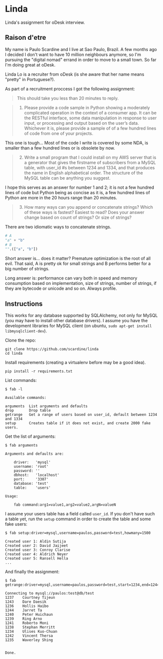 Linda
=====

Linda's assignment for oDesk interview.

Raison d'etre
-------------

My name is Paulo Scardine and I live at Sao Paulo, Brazil. A few months ago I decided I don't
want to have 10 million neighbours anymore, so I'm pursuing the "digital nomad" errand in order to
move to a small town. So far I'm doing great at oDesk.

Linda Lo is a recruiter from oDesk (is she aware that her name means "pretty" in Portuguese?).

As part of a recruitment proccess I got the following assignment:

> This should take you less than 20 minutes to reply.

> 1. Please provide a code sample in Python showing a moderately complicated operation in the context of a consumer app.  It can be the RESTful interface, some data manipulation in response to user input, or processing and output based on the user’s data.  Whichever it is, please provide a sample of of a few hundred lines of code from one of your projects.

This one is tough... Most of the code I write is covered by some NDA, is smaller than a few hundred lines or is obsolete by now.

> 2. Write a small program that I could install on my AWS server that is a generator that gives the firstname of subscribers from a MySQL table, with user_id #s between 1234 and 1334, and that produces the name in English alphabetical order. The structure of the MySQL table can be anything you suggest.

I hope this serves as an answer for number 1 and 2; it is not a few hundred lines of code but Python being as concise as it is, a few hundred lines of Python are more in the 20 hours range than 20 minutes.

> 3. How many ways can you append or concatenate strings? Which of these ways is fastest? Easiest to read? Does your answer change based on count of strings? Or size of strings?

There are two idiomatic ways to concatenate strings.

```python
# A
"a" + "b"
# B
"".(["a", "b"])
```

Short answer is... does it matter? Premature optimization is the root of all evil. That said, A is pretty ok for small strings and B performs better for a big number of strings.

Long answer is: performance can vary both in speed and memory consumption based on implementation, size of strings, number of strings, if they are bytecode or unicode and so on. Always profile.


Instructions
------------

This works for any database supported by SQLAlchemy, not only for MySQL (you may have to install other database drivers). I assume you have the development libraries for MySQL client (on ubuntu, `sudo apt-get install libmysqlclient-dev`). 

Clone the repo:

    git clone https://github.com/scardine/linda
    cd linda

Install requirements (creating a virtualenv before may be a good idea). 

    pip install -r requirements.txt
    
List commands:
    
    $ fab -l
    
    Available commands:

    arguments  List arguments and defaults
    drop       Drop table
    getrange   Get a range of users based on user_id, default between 1234 and 1334
    setup      Creates table if it does not exist, and create 2000 fake users.

Get the list of arguments:

    $ fab arguments
    
    Arguments and defaults are:

        driver:   'mysql'
        username: 'root'
        password: ''
        dbhost:   'localhost'
        port:     '3307'
        database: 'test'
        table:    'users'

    Usage:

        fab command:arg1=value1,arg2=value2,argN=valueN

I assume your users table has a field called `user_id`. If you don't have such a table yet, run the `setup` command in order to create the table and some fake users:

    $ fab setup:driver=mysql,username=paulos,password=test,howmany=1500
    
    Created user 1: Aldin Sutija
    Created user 2: David Jaijeet
    Created user 3: Conroy Clarise
    Created user 4: Aldrich Neyer
    Created user 5: Ransell Hella
    ...
    
And finally the assignment:

    $ fab getrange:driver=mysql,username=paulos,password=test,start=1234,end=1244
    
    Connecting to mysql://paulos:test@db/test
    1237    Courtney Tijeun
    1243    Dare Daesik
    1236    Hollis Haibo
    1244    Jarret Ta
    1240    Peter Huichaun
    1239    Ring Arno
    1241    Roberto Moni
    1238    Stephan Merritt
    1234    Ulises Kuo-Chuan
    1242    Vincent Thersa
    1235    Waverley Shing


    Done.
    
    


    



